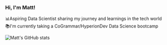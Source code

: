 ### Hi, I'm Matt!

📊Aspiring Data Scientist sharing my journey and learnings in the tech world<br/>
📚I'm currently taking a CoGrammar/HyperionDev Data Science bootcamp<br/>


![Matt's GitHub stats](https://github-readme-stats.vercel.app/api?username=mattletteboer&show_icons=true&theme=monokai)


